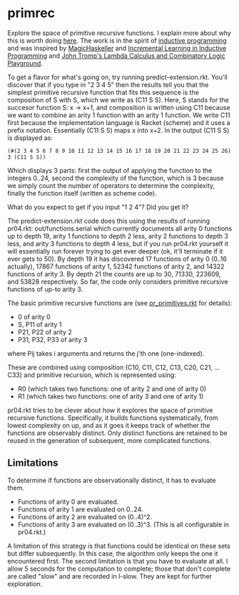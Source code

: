 primrec
=======

Explore the space of primitive recursive functions. I explain more about why this is worth doing [here](https://github.com/mcoram/primrec/blob/master/raison%20d'e%CC%82tre.md). The work is in the spirit of [inductive programming](http://www.inductive-programming.org/) and was inspired by [MagicHaskeller](http://nautilus.cs.miyazaki-u.ac.jp/~skata/MagicHaskeller.html) and [Incremental Learning in Inductive Programming](http://www.cogsys.wiai.uni-bamberg.de/aaip09/aaip09_submissions/incremental.pdf) and [John Tromp's Lambda Calculus and Combinatory Logic Playground](http://homepages.cwi.nl/~tromp/cl/cl.html).

To get a flavor for what's going on, try running predict-extension.rkt. You'll discover that if you type in "2 3 4 5" then the results tell you that the simplest
primitive recursive function that fits this sequence is the
composition of S with S, which we write as (C11 S S). Here, S stands
for the succesor function S: x -> x+1, and composition is written
using C11 because we want to combine an arity 1 function with an arity
1 function. We write C11 first because the implementation language is
Racket (scheme) and it uses a prefix notation. Essentially (C11 S S) maps x into x+2. 
In the output (C11 S S) is displayed as:

    (#(2 3 4 5 6 7 8 9 10 11 12 13 14 15 16 17 18 19 20 21 22 23 24 25 26) 3 (C11 S S))

Which displays 3 parts: first the output of applying the function to the integers 0..24,
second the complexity of the function, which is 3 because we simply count the number of
operators to determine the complexity, finally the function itself (written as scheme code).

What do you expect to get if you input "1 2 4"? Did you get it?

The predict-extension.rkt code does this using the results of running pr04.rkt: out/functions.serial
which currently documents all arity 0 functions up to depth 19, arity 1 functions to depth 2 less,
arity 2 functions to depth 3 less, and arity 3 functions to depth 4 less, but if you run pr04.rkt yourself
it will essentially run forever trying to get ever deeper (ok, it'll terminate if it ever gets to 50).
By depth 19 it has discovered 17 functions of arity 0 (0..16 actually), 17867 functions of arity 1, 52342 functions of arity 2, and 14322 functions of arity 3.
By depth 21 the counts are up to 30, 71330, 223609, and 53828 respectively.
So far, the code only considers primitive recursive functions of up-to arity 3.

The basic primitive recursive functions are (see [pr_primitives.rkt](https://github.com/mcoram/primrec/blob/master/pr_primitives.rkt) for details):
*  0 of arity 0
*  S, P11 of arity 1
*  P21, P22 of arity 2
*  P31, P32, P33 of arity 3

where Pij takes i arguments and returns the j'th one (one-indexed).

These are combined using composition (C10, C11, C12, C13, C20, C21, ... C33) and primitive recursion,
which is represented using:
*  R0 (which takes two functions: one of arity 2 and one of arity 0)
*  R1 (which takes two functions: one of arity 3 and one of arity 1)

pr04.rkt tries to be clever about how it explores the space of primitive recursive functions. Specifically,
it builds functions systematically, from lowest complexity on up, and as it goes it keeps track of whether
the functions are observably distinct. Only distinct functions are retained to be reused in the generation of
subsequent, more complicated functions.

Limitations
-----------

To determine if functions are observationally distinct, it has to evaluate them.
* Functions of arity 0 are evaluated.
* Functions of arity 1 are evaluated on 0..24.
* Functions of arity 2 are evaluated on (0..4)^2.
* Functions of arity 3 are evaluated on (0..3)^3.
(This is all configurable in pr04.rkt.)

A limitation of this strategy is that functions could be identical on these sets but differ subsequently. In this case,
the algorithm only keeps the one it encountered first. The second limitation is that you have to evaluate at all.
I allow 5 seconds for the computation to complete; those that don't complete are called "slow" and are recorded in l-slow.
They are kept for further exploration.

